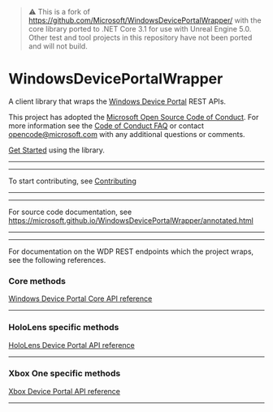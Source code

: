 > :warning: This is a fork of https://github.com/Microsoft/WindowsDevicePortalWrapper/ with the core library ported to .NET Core 3.1 for use with Unreal Engine 5.0. Other test and tool projects in this repository have not been ported and will not build.

# WindowsDevicePortalWrapper
A client library that wraps the [Windows Device Portal](https://msdn.microsoft.com/windows/uwp/debug-test-perf/device-portal) REST APIs.

This project has adopted the [Microsoft Open Source Code of Conduct](https://opensource.microsoft.com/codeofconduct/). For more information see the [Code of Conduct FAQ](https://opensource.microsoft.com/codeofconduct/faq/) or contact [opencode@microsoft.com](mailto:opencode@microsoft.com) with any additional questions or comments.

 [Get Started](https://github.com/Microsoft/WindowsDevicePortalWrapper/blob/master/GettingStarted.md) using the library.  

---
---

To start contributing, see [Contributing](https://github.com/Microsoft/WindowsDevicePortalWrapper/blob/master/CONTRIBUTING.md)

---
---

For source code documentation, see https://microsoft.github.io/WindowsDevicePortalWrapper/annotated.html

---
---

For documentation on the WDP REST endpoints which the project wraps, see the following references.

### Core methods

[Windows Device Portal Core API reference](https://msdn.microsoft.com/en-us/windows/uwp/debug-test-perf/device-portal-api-core)

---

### HoloLens specific methods

[HoloLens Device Portal API reference](https://developer.microsoft.com/en-us/windows/mixed-reality/device_portal_api_reference)

---

### Xbox One specific methods

[Xbox Device Portal API reference](https://msdn.microsoft.com/en-us/windows/uwp/xbox-apps/reference)

---

